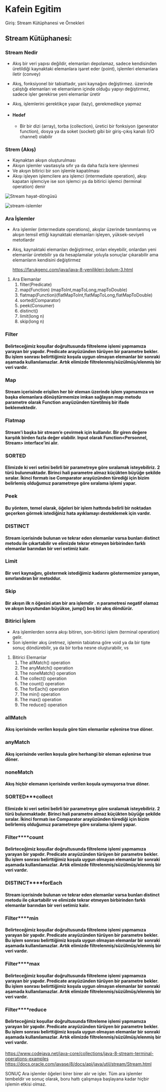 # Kafein Egitim

Giriş: Stream Kütüphanesi ve Örnekleri


## Stream Kütüphanesi:

### Stream Nedir
-   Akış bir veri yapısı değildir, elemanları depolamaz, sadece kendisinden
    üretildiği kaynaktaki elemanlara işaret eder (point), işlemleri elemanlara
    iletir (convey)
    
-   Akış, fonksiyonel bir tabiattadır, yani kaynağını değiştirmez. üzerinde
    çalıştığı elemanları ve elemanların içinde olduğu yapıyı değiştirmez,
    sadece işler gerekirse yeni elemanlar üretir
    
-   Akış, işlemlerini gerektikçe yapar (lazy), gerekmedikçe yapmaz

-   #### Hedef
    *   Bir bir dizi (array), torba (collection), üretici bir fonksiyon (generator function), dosya ya da soket (socket) gibi bir giriş-çıkış kanalı (I/O channel) olabilir

### Strem (Akış)
-   Kaynaktan akışın oluşturulması
-   Akışın işlemler vasıtasıyla sıfır ya da daha fazla kere işlenmesi
-   Ve akışın bitirici bir son işlemle kapatılması
-   Akışı işleyen işlemcilere ara işlemci (intermediate operation), akışı
    kapatan işlemciye ise son işlemci ya da bitirici işlemci (terminal
    operation) denir

    


![Stream hayat-döngüsü](../image/stream-hayat-dongusu.png "Hayat Döngüsü")

![stream-islemler](../image/islemler.png "İslemler")

    
### Ara İşlemler
-   Ara işlemler (intermediate operations), akışlar üzerinde tanımlanmış ve
    akışın temsil ettiği kaynaktaki elemanları işleyen, yüksek-seviyeli
    metotlardır
    
-   Akış, kaynaktaki elemanları değiştirmez, onları eleyebilir, onlardan yeni
    elemanlar üretebilir ya da hesaplamalar yoluyla sonuçlar çıkarabilir
    ama elemanların kendisini değiştirmez
    
    https://farukgenc.com/java/java-8-yenilikleri-bolum-3.html
1. Ara Elemanlar
   1. filter(Predicate<T>)
   2. map(Function<T>) (mapToInt,mapToLong,mapToDouble)
   3. flatmap(Function<T>)(flatMapToInt,flatMapToLong,flatMapToDouble)
   4. sorted(Comparator<T>)
   5. peek(Consumer<T>)
   6. distinct()
   7. limit(long n)
   8. skip(long n)

### Filter
#### Belirteceğimiz koşullar doğrultusunda filtreleme işlemi yapmamıza yarayan bir yapıdır. Predicate arayüzünden türüyen bir parametre bekler. Bu işlem sonrası belirttiğimiz koşula uygun olmayan elemanlar bir sonraki aşamada kullanılamazlar. Artık elimizde filtrelenmiş/süzülmüş/elenmiş bir veri vardır.

### Map
#### Stream içerisinde erişilen her bir eleman üzerinde işlem yapmamıza ve başka elemanlara dönüştürmemize imkan sağlayan map metodu parametre olarak Function arayüzünden türetilmiş bir ifade beklemektedir.

### Flatmap
#### Stream’i başka bir stream’e çevirmek için kullanılır. Bir giren değere karşılık birden fazla değer olabilir. Input olarak Function<Personnel, Stream<R>> interface’ini alır.

### SORTED
#### Elimizde ki veri setini belirli bir parametreye göre sıralamak isteyebiliriz. 2 türü bulunmaktadır. Birinci hali parametre almaz küçükten büyüğe şekilde sıralar. İkinci formatı ise Comparator arayüzünden türediği için bizim belirlemiş olduğumuz parametreye göre sıralama işlemi yapar.

### Peek
#### Bu yöntem, temel olarak, öğeleri bir işlem hattında belirli bir noktadan geçerken görmek istediğiniz hata ayıklamayı desteklemek için vardır.

### DISTINCT
#### Stream içerisinde bulunan ve tekrar eden elemanlar varsa bunları distinct metodu ile çıkartabilir ve elimizde tekrar etmeyen birbirinden farklı elemanlar barından bir veri setimiz kalır.

### Limit
#### Bir veri kaynağını, göstermek istediğimiz kadarını göstermemize yarayan, sınırlandıran bir metoddur.

### Skip
#### Bir akışın ilk n öğesini atan bir ara işlemdir . n parametresi negatif olamaz ve akışın boyutundan büyükse, jump() boş bir akış döndürür.

### Bitirici İşlem
-   Ara işlemlerden sonra akışı bitiren, son-bitirici işlem (terminal
    operation) gelir.
-   Son işlemler akış üretmez, işlemin tabiatına göre void ya da bir
    tipte sonuç döndürebilir, ya da bir torba nesne oluşturabilir, vs

  1. Bitirici Elemanlar
     1. The allMatch() operation
     2. The anyMatch() operation
     3. The noneMatch() operation
     4. The collect() operation
     5. The count() operation
     6. The forEach() operation
     7. The min() operation
     8. The max() operation
     9. The reduce() operation

### allMatch
#### Akış içerisinde verilen koşula göre tüm elemanlar eşlenirse true döner.

### anyMatch
#### Akış içerisinde verilen koşula göre herhangi bir eleman eşlenirse true döner.

### noneMatch
#### Akış hiçbir elemanın içerisinde verilen koşula uymuyorsa  true döner.

### SORTED***collect
#### Elimizde ki veri setini belirli bir parametreye göre sıralamak isteyebiliriz. 2 türü bulunmaktadır. Birinci hali parametre almaz küçükten büyüğe şekilde sıralar. İkinci formatı ise Comparator arayüzünden türediği için bizim belirlemiş olduğumuz parametreye göre sıralama işlemi yapar.

### Filter****count
#### Belirteceğimiz koşullar doğrultusunda filtreleme işlemi yapmamıza yarayan bir yapıdır. Predicate arayüzünden türüyen bir parametre bekler. Bu işlem sonrası belirttiğimiz koşula uygun olmayan elemanlar bir sonraki aşamada kullanılamazlar. Artık elimizde filtrelenmiş/süzülmüş/elenmiş bir veri vardır.

### DISTINCT****forEach
#### Stream içerisinde bulunan ve tekrar eden elemanlar varsa bunları distinct metodu ile çıkartabilir ve elimizde tekrar etmeyen birbirinden farklı elemanlar barından bir veri setimiz kalır.

### Filter****min
#### Belirteceğimiz koşullar doğrultusunda filtreleme işlemi yapmamıza yarayan bir yapıdır. Predicate arayüzünden türüyen bir parametre bekler. Bu işlem sonrası belirttiğimiz koşula uygun olmayan elemanlar bir sonraki aşamada kullanılamazlar. Artık elimizde filtrelenmiş/süzülmüş/elenmiş bir veri vardır.

### Filter****max
#### Belirteceğimiz koşullar doğrultusunda filtreleme işlemi yapmamıza yarayan bir yapıdır. Predicate arayüzünden türüyen bir parametre bekler. Bu işlem sonrası belirttiğimiz koşula uygun olmayan elemanlar bir sonraki aşamada kullanılamazlar. Artık elimizde filtrelenmiş/süzülmüş/elenmiş bir veri vardır.

### Filter****reduce
#### Belirteceğimiz koşullar doğrultusunda filtreleme işlemi yapmamıza yarayan bir yapıdır. Predicate arayüzünden türüyen bir parametre bekler. Bu işlem sonrası belirttiğimiz koşula uygun olmayan elemanlar bir sonraki aşamada kullanılamazlar. Artık elimizde filtrelenmiş/süzülmüş/elenmiş bir veri vardır.




https://www.codejava.net/java-core/collections/java-8-stream-terminal-operations-examples
https://docs.oracle.com/javase/8/docs/api/java/util/stream/Stream.html

SONUÇ
Ara işlemler öğeleri birer birer alır ve işler. Tüm ara işlemler tembeldir ve sonuç olarak, boru hattı çalışmaya başlayana kadar hiçbir işlemin etkisi olmaz.



        
